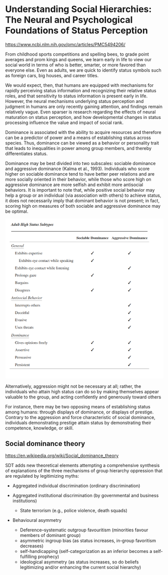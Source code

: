 # Understanding Social Hierarchies: The Neural and Psychological Foundations of Status Perception

<https://www.ncbi.nlm.nih.gov/pmc/articles/PMC5494206/>

From childhood sports competitions and spelling bees, to grade point averages and prom kings and queens, we learn early in life to view our social world in terms of who is better, smarter, or more favored than everyone else. Even as adults, we are quick to identify status symbols such as foreign cars, big houses, and career titles.


We would expect, then, that humans are equipped with mechanisms for rapidly perceiving status information and recognizing their relative status roles, and that sensitivity to status information is present early in life. However, the neural mechanisms underlying status perception and judgment in humans are only recently gaining attention, and findings remain relatively vague. Even sparser is research regarding the effects of neural maturation on status perception, and how developmental changes in status processing influence the value and impact of social rank.


Dominance is associated with the ability to acquire resources and therefore can be a predictor of power and a means of establishing status across species. Thus, dominance can be viewed as a behavior or personality trait that leads to inequalities in power among group members, and thereby differentiates status.


Dominance may be best divided into two subscales: sociable dominance and aggressive dominance (Kalma et al., 1993). Individuals who score higher on sociable dominance tend to have better peer relations and are more socially oriented in their behavior, while those who score high on aggressive dominance are more selfish and exhibit more antisocial behaviors. It is important to note that, while positive social behavior may help a group or an individual (via association with others) to achieve status, it does not necessarily imply that dominant behavior is not present; in fact, scoring high on measures of both sociable and aggressive dominance may be optimal.

![Dominance](./image/dominance.png)


Alternatively, aggression might not be necessary at all; rather, the individuals who attain high status can do so by making themselves appear valuable to the group, and acting confidently and generously toward others

For instance, there may be two opposing means of establishing status among humans: through displays of dominance, or displays of prestige. Contrary to the aggression and force characteristic of social dominance, individuals demonstrating prestige attain status by demonstrating their competence, knowledge, or skill.



## Social dominance theory

<https://en.wikipedia.org/wiki/Social_dominance_theory>


SDT adds new theoretical elements attempting a comprehensive synthesis of explanations of the three mechanisms of group hierarchy oppression that are regulated by legitimizing myths:

- Aggregated individual discrimination (ordinary discrimination)

- Aggregated institutional discrimination (by governmental and business institutions)

  - State terrorism (e.g., police violence, death squads)

- Behavioural asymmetry
  - Deference–systematic outgroup favouritism (minorities favour members of dominant group)
  - asymmetric ingroup bias (as status increases, in-group favoritism decreases)
  - self-handicapping (self-categorization as an inferior becomes a self-fulfilling prophecy)
  - ideological asymmetry (as status increases, so do beliefs legitimizing and/or enhancing the current social hierarchy)   